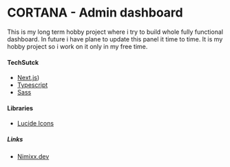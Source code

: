 # CORTANA - Admin dashboard

This is my long term hobby project where i try to build whole fully functional dashboard. In future i have plane to update this panel it time to time.
It is my hobby project so i work on it only in my free time.

#### TechSutck

- [Next.js](https://nextjs.org/))
- [Typescript](https://www.typescriptlang.org/)
- [Sass ](https://sass-lang.com/guide/ )

#### Libraries

- [Lucide Icons](https://lucide.dev/icons/)

##### Links

- [Nimixx.dev](https://www.nimixx.dev/)



